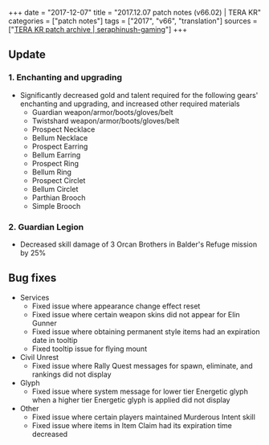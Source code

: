 +++
date = "2017-12-07"
title = "2017.12.07 patch notes (v66.02) | TERA KR"
categories = ["patch notes"]
tags = ["2017", "v66", "translation"]
sources = ["[TERA KR patch archive | seraphinush-gaming](/ko/patch/2017/v66-02)"]
+++

## Update

### **1.** Enchanting and upgrading
- Significantly decreased gold and talent required for the following gears' enchanting and upgrading, and increased other required materials
  - Guardian weapon/armor/boots/gloves/belt
  - Twistshard weapon/armor/boots/gloves/belt
  - Prospect Necklace
  - Bellum Necklace
  - Prospect Earring
  - Bellum Earring
  - Prospect Ring
  - Bellum Ring
  - Prospect Circlet
  - Bellum Circlet
  - Parthian Brooch
  - Simple Brooch

### **2.** Guardian Legion
- Decreased skill damage of 3 Orcan Brothers in Balder's Refuge mission by 25%

## Bug fixes

- Services
  - Fixed issue where appearance change effect reset
  - Fixed issue where certain weapon skins did not appear for Elin Gunner
  - Fixed issue where obtaining permanent style items had an expiration date in tooltip
  - Fixed tooltip issue for flying mount
- Civil Unrest
  - Fixed issue where Rally Quest messages for spawn, eliminate, and rankings did not display
- Glyph
  - Fixed issue where system message for lower tier Energetic glyph when a higher tier Energetic glyph is applied did not display
- Other
  - Fixed issue where certain players maintained Murderous Intent skill
  - Fixed issue where items in Item Claim had its expiration time decreased
